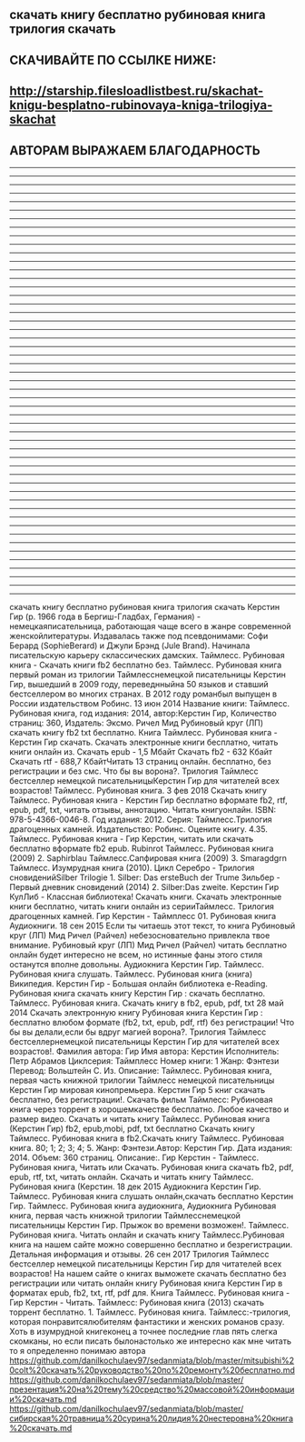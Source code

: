 скачать книгу бесплатно рубиновая книга трилогия скачать
--------------------------------------------------
СКАЧИВАЙТЕ ПО ССЫЛКЕ НИЖЕ:
--------------------------------------------------
http://starship.filesloadlistbest.ru/skachat-knigu-besplatno-rubinovaya-kniga-trilogiya-skachat
--------------------------------------------------
АВТОРАМ ВЫРАЖАЕМ БЛАГОДАРНОСТЬ
--------------------------------------------------
--------------------------------------------------
--------------------------------------------------
--------------------------------------------------
--------------------------------------------------
--------------------------------------------------
--------------------------------------------------
--------------------------------------------------
--------------------------------------------------
--------------------------------------------------
--------------------------------------------------
--------------------------------------------------
--------------------------------------------------
--------------------------------------------------
--------------------------------------------------
--------------------------------------------------
--------------------------------------------------
--------------------------------------------------
--------------------------------------------------
--------------------------------------------------
--------------------------------------------------
--------------------------------------------------
--------------------------------------------------
--------------------------------------------------
--------------------------------------------------
--------------------------------------------------
--------------------------------------------------
--------------------------------------------------
--------------------------------------------------
--------------------------------------------------
--------------------------------------------------
--------------------------------------------------
--------------------------------------------------
--------------------------------------------------
--------------------------------------------------
--------------------------------------------------
--------------------------------------------------
--------------------------------------------------
--------------------------------------------------
--------------------------------------------------
--------------------------------------------------
--------------------------------------------------
--------------------------------------------------
--------------------------------------------------
--------------------------------------------------
--------------------------------------------------
--------------------------------------------------
--------------------------------------------------
--------------------------------------------------
--------------------------------------------------
--------------------------------------------------
--------------------------------------------------
скачать книгу бесплатно рубиновая книга трилогия скачать Керстин Гир (р. 1966 года в Бергиш-Гладбах, Германия) - немецкаяписательница, работающая чаще всего в жанре современной женскойлитературы. Издавалась также под псевдонимами: Софи Берард (SophieBerard) и Джули Брэнд (Jule Brand). Начинала писательскую карьеру склассических дамских. Таймлесс. Рубиновая книга - Скачать книги fb2 бесплатно без. Таймлесс. Рубиновая книга  первый роман из трилогии Таймлесснемецкой писательницы Керстин Гир, вышедший в 2009 году, переведнныйна 50 языков и ставший бестселлером во многих странах. В 2012 году романбыл выпущен в России издательством Робинс. 13 июн 2014  Название книги: Таймлесс. Рубиновая книга, год издания: 2014, автор:Керстин Гир, Количество страниц: 360, Издатель: Эксмо. Ричел Мид Рубиновый круг (ЛП) скачать книгу fb2 txt бесплатно. Книга Таймлесс. Рубиновая книга - Керстин Гир скачать. Скачать электронные книги бесплатно, читать книги онлайн из. Cкачать epub - 1,5 Мбайт Cкачать fb2 - 632 Кбайт Cкачать rtf - 688,7 КбайтЧитать 13 страниц онлайн. бесплатно, без регистрации и без смс. Что бы вы ворона?. Трилогия Таймлесс  бестселлер немецкой писательницыКерстин Гир  для читателей всех возрастов!  Таймлесс. Рубиновая книга. 3 фев 2018  Скачать книгу Таймлесс. Рубиновая книга - Керстин Гир бесплатно вформате fb2, rtf, epub, pdf, txt, читать отзывы, аннотацию. Читать книгуонлайн.  ISBN: 978-5-4366-0046-8. Год издания: 2012. Серия: Таймлесс.Трилогия драгоценных камней. Издательство: Робинс. Оцените книгу. 4.35. Таймлесс. Рубиновая книга - Гир Керстин, читать или скачать бесплатно вформате fb2 epub.
Rubinrot  Таймлесс. Рубиновая книга (2009) 2. Saphirblau  Таймлесс.Сапфировая книга (2009) 3. Smaragdgrn  Таймлесс. Изумрудная книга (2010). Цикл Серебро - Трилогия сновиденийSilber Trilogie 1. Silber: Das ersteBuch der Trume  Зильбер - Первый дневник сновидений (2014) 2. Silber:Das zweite. Керстин Гир  КулЛиб - Классная библиотека! Скачать книги. Скачать электронные книги бесплатно, читать книги онлайн из серииТаймлесс. Трилогия драгоценных камней. Гир Керстин - Таймплесс 01. Рубиновая книга  Аудиокниги. 18 сен 2015  Если ты читаешь этот текст, то книга Рубиновый круг (ЛП) Мид Ричел (Райчел) небезосновательно привлекла твое внимание.  Рубиновый круг (ЛП) Мид Ричел (Райчел) читать бесплатно онлайн будет интересно не всем, но истинные фаны этого стиля останутся вполне довольны. Аудиокнига Керстин Гир. Таймлесс. Рубиновая книга слушать. Таймлесс. Рубиновая книга (книга)  Википедия. Керстин Гир - Большая онлайн библиотека e-Reading. Рубиновая книга скачать книгу Керстин Гир : скачать бесплатно. Таймлесс. Рубиновая книга. Скачать книгу в fb2, epub, pdf, txt
28 май 2014  Скачать электронную книгу Рубиновая книга Керстин Гир : бесплатно влюбом формате (fb2, txt, epub, pdf, rtf) без регистрации! Что бы вы делали,если бы вдруг  магией ворона?. Трилогия Таймлесс  бестселлернемецкой писательницы Керстин Гир  для читателей всех возрастов!. Фамилия автора: Гир Имя автора: Керстин Исполнитель: Петр Абрамов Циклсерия: Таймплесс Номер книги: 1 Жанр: Фэнтези Перевод: Вольштейн С. Из. Описание: Таймлесс. Рубиновая книга, первая часть книжной трилогии Таймлесс немецкой писательницы Керстин Гир  мировая кинопремьера. Керстин Гир  5 книг скачать бесплатно, без регистрации!. Скачать фильм Таймлесс: Рубиновая книга через торрент в хорошемкачестве бесплатно. Любое качество и размер видео. Скачать и читать книгу Таймлесс. Рубиновая книга  (Керстин Гир) fb2, epub,mobi, pdf, txt бесплатно  Скачать книгу Таймлесс. Рубиновая книга в fb2.Скачать книгу Таймлесс. Рубиновая книга. 80; 1; 2; 3; 4; 5. Жанр: Фэнтези.Автор: Керстин Гир. Дата издания: 2014. Объем: 360 страниц. Описание:. Гир Керстин - Таймлесс. Рубиновая книга, Читать или Скачать. Рубиновая книга скачать fb2, pdf, epub, rtf, txt, читать онлайн. Скачать и читать книгу Таймлесс. Рубиновая книга  (Керстин. 18 дек 2015  Аудиокнига Керстин Гир. Таймлесс. Рубиновая книга слушать онлайн,скачать бесплатно Керстин Гир. Таймлесс. Рубиновая книга аудиокнига, Аудиокнига Рубиновая книга, первая часть книжной трилогии Таймлесснемецкой писательницы Керстин Гир. Прыжок во времени возможен!. Таймлесс. Рубиновая книга. Читать онлайн и скачать книгу Таймлесс.Рубиновая книга на нашем сайте можно совершенно бесплатно и безрегистрации. Детальная информация и отзывы.
26 сен 2017  Трилогия Таймлесс  бестселлер немецкой писательницы Керстин Гир для читателей всех возрастов! На нашем сайте о книгах  выможете скачать бесплатно без регистрации или читать онлайн книгу Рубиновая книга Керстин Гир в форматах epub, fb2, txt, rtf, pdf для. Книга Таймлесс. Рубиновая книга - Гир Керстин - Читать. Таймлесс: Рубиновая книга (2013) скачать торрент бесплатно. 1. Таймлесс. Рубиновая книга.  Таймлесс:-трилогия, которая понравитсялюбителям фантастики и женских романов сразу.  Хоть в изумрудной книгеконец а точнее последние глав пять слегка скомканы, но если писать былонастолько же интересно как мне читать то я определенно понимаю автора
https://github.com/danilkochulaev97/sedanmiata/blob/master/mitsubishi%20colt%20скачать%20руководство%20по%20ремонту%20бесплатно.md
https://github.com/danilkochulaev97/sedanmiata/blob/master/презентация%20на%20тему%20средство%20массовой%20информации%20скачать.md
https://github.com/danilkochulaev97/sedanmiata/blob/master/сибирская%20травница%20сурина%20лидия%20нестеровна%20книга%20скачать.md